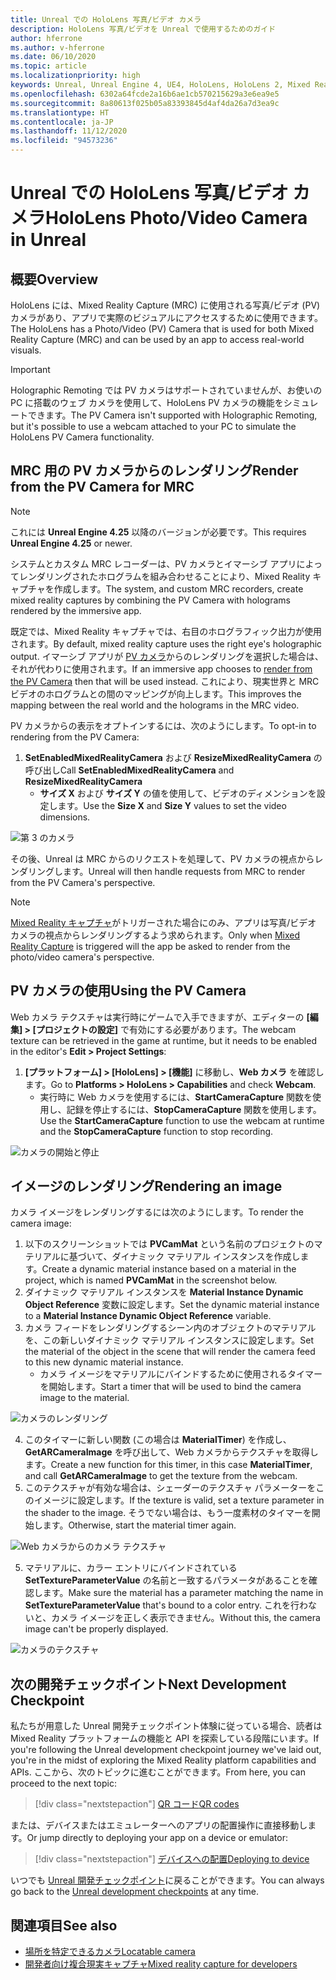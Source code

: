 ```yaml
---
title: Unreal での HoloLens 写真/ビデオ カメラ
description: HoloLens 写真/ビデオを Unreal で使用するためのガイド
author: hferrone
ms.author: v-hferrone
ms.date: 06/10/2020
ms.topic: article
ms.localizationpriority: high
keywords: Unreal, Unreal Engine 4, UE4, HoloLens, HoloLens 2, Mixed Reality, 開発, 機能, ドキュメント, ガイド, ホログラム, カメラ, PV カメラ, MRC
ms.openlocfilehash: 6302a64fcde2a16b6ae1cb570215629a3e6ea9e5
ms.sourcegitcommit: 8a80613f025b05a83393845d4af4da26a7d3ea9c
ms.translationtype: HT
ms.contentlocale: ja-JP
ms.lasthandoff: 11/12/2020
ms.locfileid: "94573236"
---
```

# <a name="hololens-photovideo-camera-in-unreal"></a><span data-ttu-id="04eab-104">Unreal での HoloLens 写真/ビデオ カメラ</span><span class="sxs-lookup"><span data-stu-id="04eab-104">HoloLens Photo/Video Camera in Unreal</span></span>

## <a name="overview"></a><span data-ttu-id="04eab-105">概要</span><span class="sxs-lookup"><span data-stu-id="04eab-105">Overview</span></span>

<span data-ttu-id="04eab-106">HoloLens には、Mixed Reality Capture (MRC) に使用される写真/ビデオ (PV) カメラがあり、アプリで実際のビジュアルにアクセスするために使用できます。</span><span class="sxs-lookup"><span data-stu-id="04eab-106">The HoloLens has a Photo/Video (PV) Camera that is used for both Mixed Reality Capture (MRC) and can be used by an app to access real-world visuals.</span></span> 

> [!IMPORTANT]
> <span data-ttu-id="04eab-107">Holographic Remoting では PV カメラはサポートされていませんが、お使いの PC に搭載のウェブ カメラを使用して、HoloLens PV カメラの機能をシミュレートできます。</span><span class="sxs-lookup"><span data-stu-id="04eab-107">The PV Camera isn't supported with Holographic Remoting, but it's possible to use a webcam attached to your PC to simulate the HoloLens PV Camera functionality.</span></span>

## <a name="render-from-the-pv-camera-for-mrc"></a><span data-ttu-id="04eab-108">MRC 用の PV カメラからのレンダリング</span><span class="sxs-lookup"><span data-stu-id="04eab-108">Render from the PV Camera for MRC</span></span>

> [!NOTE]
> <span data-ttu-id="04eab-109">これには **Unreal Engine 4.25** 以降のバージョンが必要です。</span><span class="sxs-lookup"><span data-stu-id="04eab-109">This requires **Unreal Engine 4.25** or newer.</span></span>

<span data-ttu-id="04eab-110">システムとカスタム MRC レコーダーは、PV カメラとイマーシブ アプリによってレンダリングされたホログラムを組み合わせることにより、Mixed Reality キャプチャを作成します。</span><span class="sxs-lookup"><span data-stu-id="04eab-110">The system, and custom MRC recorders, create mixed reality captures by combining the PV Camera with holograms rendered by the immersive app.</span></span>

<span data-ttu-id="04eab-111">既定では、Mixed Reality キャプチャでは、右目のホログラフィック出力が使用されます。</span><span class="sxs-lookup"><span data-stu-id="04eab-111">By default, mixed reality capture uses the right eye's holographic output.</span></span> <span data-ttu-id="04eab-112">イマーシブ アプリが [PV カメラ](../platform-capabilities-and-apis/mixed-reality-capture-for-developers.md#render-from-the-pv-camera-opt-in)からのレンダリングを選択した場合は、それが代わりに使用されます。</span><span class="sxs-lookup"><span data-stu-id="04eab-112">If an immersive app chooses to [render from the PV Camera](../platform-capabilities-and-apis/mixed-reality-capture-for-developers.md#render-from-the-pv-camera-opt-in) then that will be used instead.</span></span> <span data-ttu-id="04eab-113">これにより、現実世界と MRC ビデオのホログラムとの間のマッピングが向上します。</span><span class="sxs-lookup"><span data-stu-id="04eab-113">This improves the mapping between the real world and the holograms in the MRC video.</span></span>

<span data-ttu-id="04eab-114">PV カメラからの表示をオプトインするには、次のようにします。</span><span class="sxs-lookup"><span data-stu-id="04eab-114">To opt-in to rendering from the PV Camera:</span></span>

1. <span data-ttu-id="04eab-115">**SetEnabledMixedRealityCamera** および **ResizeMixedRealityCamera** の呼び出し</span><span class="sxs-lookup"><span data-stu-id="04eab-115">Call **SetEnabledMixedRealityCamera** and **ResizeMixedRealityCamera**</span></span>
    * <span data-ttu-id="04eab-116">**サイズ X** および **サイズ Y** の値を使用して、ビデオのディメンションを設定します。</span><span class="sxs-lookup"><span data-stu-id="04eab-116">Use the **Size X** and **Size Y** values to set the video dimensions.</span></span>

![第 3 のカメラ](../platform-capabilities-and-apis/images/unreal-camera-3rd.PNG)

<span data-ttu-id="04eab-118">その後、Unreal は MRC からのリクエストを処理して、PV カメラの視点からレンダリングします。</span><span class="sxs-lookup"><span data-stu-id="04eab-118">Unreal will then handle requests from MRC to render from the PV Camera's perspective.</span></span>

> [!NOTE]
> <span data-ttu-id="04eab-119">[Mixed Reality キャプチャ](../../mixed-reality-capture.md)がトリガーされた場合にのみ、アプリは写真/ビデオ カメラの視点からレンダリングするよう求められます。</span><span class="sxs-lookup"><span data-stu-id="04eab-119">Only when [Mixed Reality Capture](../../mixed-reality-capture.md) is triggered will the app be asked to render from the photo/video camera's perspective.</span></span>

## <a name="using-the-pv-camera"></a><span data-ttu-id="04eab-120">PV カメラの使用</span><span class="sxs-lookup"><span data-stu-id="04eab-120">Using the PV Camera</span></span>

<span data-ttu-id="04eab-121">Web カメラ テクスチャは実行時にゲームで入手できますが、エディターの **[編集] > [プロジェクトの設定]** で有効にする必要があります。</span><span class="sxs-lookup"><span data-stu-id="04eab-121">The webcam texture can be retrieved in the game at runtime, but it needs to be enabled in the editor's **Edit > Project Settings**:</span></span>
1. <span data-ttu-id="04eab-122">**[プラットフォーム] > [HoloLens] > [機能]** に移動し、**Web カメラ** を確認します。</span><span class="sxs-lookup"><span data-stu-id="04eab-122">Go to **Platforms > HoloLens > Capabilities** and check **Webcam**.</span></span>
    * <span data-ttu-id="04eab-123">実行時に Web カメラを使用するには、**StartCameraCapture** 関数を使用し、記録を停止するには、**StopCameraCapture** 関数を使用します。</span><span class="sxs-lookup"><span data-stu-id="04eab-123">Use the **StartCameraCapture** function to use the webcam at runtime and the **StopCameraCapture** function to stop recording.</span></span>

![カメラの開始と停止](images/unreal-camera-startstop.PNG)

## <a name="rendering-an-image"></a><span data-ttu-id="04eab-125">イメージのレンダリング</span><span class="sxs-lookup"><span data-stu-id="04eab-125">Rendering an image</span></span>
<span data-ttu-id="04eab-126">カメラ イメージをレンダリングするには次のようにします。</span><span class="sxs-lookup"><span data-stu-id="04eab-126">To render the camera image:</span></span>
1. <span data-ttu-id="04eab-127">以下のスクリーンショットでは **PVCamMat** という名前のプロジェクトのマテリアルに基づいて、ダイナミック マテリアル インスタンスを作成します。</span><span class="sxs-lookup"><span data-stu-id="04eab-127">Create a dynamic material instance based on a material in the project, which is named **PVCamMat** in the screenshot below.</span></span>  
2. <span data-ttu-id="04eab-128">ダイナミック マテリアル インスタンスを **Material Instance Dynamic Object Reference** 変数に設定します。</span><span class="sxs-lookup"><span data-stu-id="04eab-128">Set the dynamic material instance to a **Material Instance Dynamic Object Reference** variable.</span></span>  
3. <span data-ttu-id="04eab-129">カメラ フィードをレンダリングするシーン内のオブジェクトのマテリアルを、この新しいダイナミック マテリアル インスタンスに設定します。</span><span class="sxs-lookup"><span data-stu-id="04eab-129">Set the material of the object in the scene that will render the camera feed to this new dynamic material instance.</span></span>
    * <span data-ttu-id="04eab-130">カメラ イメージをマテリアルにバインドするために使用されるタイマーを開始します。</span><span class="sxs-lookup"><span data-stu-id="04eab-130">Start a timer that will be used to bind the camera image to the material.</span></span>

![カメラのレンダリング](images/unreal-camera-render.PNG)

4. <span data-ttu-id="04eab-132">このタイマーに新しい関数 (この場合は **MaterialTimer**) を作成し、**GetARCameraImage** を呼び出して、Web カメラからテクスチャを取得します。</span><span class="sxs-lookup"><span data-stu-id="04eab-132">Create a new function for this timer, in this case **MaterialTimer**, and call **GetARCameraImage** to get the texture from the webcam.</span></span>  
5. <span data-ttu-id="04eab-133">このテクスチャが有効な場合は、シェーダーのテクスチャ パラメーターをこのイメージに設定します。</span><span class="sxs-lookup"><span data-stu-id="04eab-133">If the texture is valid, set a texture parameter in the shader to the image.</span></span>  <span data-ttu-id="04eab-134">そうでない場合は、もう一度素材のタイマーを開始します。</span><span class="sxs-lookup"><span data-stu-id="04eab-134">Otherwise, start the material timer again.</span></span>

![Web カメラからのカメラ テクスチャ](images/unreal-camera-texture.PNG)

5. <span data-ttu-id="04eab-136">マテリアルに、カラー エントリにバインドされている **SetTextureParameterValue** の名前と一致するパラメータがあることを確認します。</span><span class="sxs-lookup"><span data-stu-id="04eab-136">Make sure the material has a parameter matching the name in **SetTextureParameterValue** that's bound to a color entry.</span></span> <span data-ttu-id="04eab-137">これを行わないと、カメラ イメージを正しく表示できません。</span><span class="sxs-lookup"><span data-stu-id="04eab-137">Without this, the camera image can't be properly displayed.</span></span>

![カメラのテクスチャ](images/unreal-camera-material.PNG)

## <a name="next-development-checkpoint"></a><span data-ttu-id="04eab-139">次の開発チェックポイント</span><span class="sxs-lookup"><span data-stu-id="04eab-139">Next Development Checkpoint</span></span>

<span data-ttu-id="04eab-140">私たちが用意した Unreal 開発チェックポイント体験に従っている場合、読者は Mixed Reality プラットフォームの機能と API を探索している段階にいます。</span><span class="sxs-lookup"><span data-stu-id="04eab-140">If you're following the Unreal development checkpoint journey we've laid out, you're in the midst of exploring the Mixed Reality platform capabilities and APIs.</span></span> <span data-ttu-id="04eab-141">ここから、次のトピックに進むことができます。</span><span class="sxs-lookup"><span data-stu-id="04eab-141">From here, you can proceed to the next topic:</span></span>

> [!div class="nextstepaction"]
> [<span data-ttu-id="04eab-142">QR コード</span><span class="sxs-lookup"><span data-stu-id="04eab-142">QR codes</span></span>](unreal-qr-codes.md)

<span data-ttu-id="04eab-143">または、デバイスまたはエミュレーターへのアプリの配置操作に直接移動します。</span><span class="sxs-lookup"><span data-stu-id="04eab-143">Or jump directly to deploying your app on a device or emulator:</span></span>

> [!div class="nextstepaction"]
> [<span data-ttu-id="04eab-144">デバイスへの配置</span><span class="sxs-lookup"><span data-stu-id="04eab-144">Deploying to device</span></span>](unreal-deploying.md)

<span data-ttu-id="04eab-145">いつでも [Unreal 開発チェックポイント](unreal-development-overview.md#3-platform-capabilities-and-apis)に戻ることができます。</span><span class="sxs-lookup"><span data-stu-id="04eab-145">You can always go back to the [Unreal development checkpoints](unreal-development-overview.md#3-platform-capabilities-and-apis) at any time.</span></span>

## <a name="see-also"></a><span data-ttu-id="04eab-146">関連項目</span><span class="sxs-lookup"><span data-stu-id="04eab-146">See also</span></span>
* [<span data-ttu-id="04eab-147">場所を特定できるカメラ</span><span class="sxs-lookup"><span data-stu-id="04eab-147">Locatable camera</span></span>](../platform-capabilities-and-apis/locatable-camera.md)
* [<span data-ttu-id="04eab-148">開発者向け複合現実キャプチャ</span><span class="sxs-lookup"><span data-stu-id="04eab-148">Mixed reality capture for developers</span></span>](../platform-capabilities-and-apis/mixed-reality-capture-for-developers.md)
